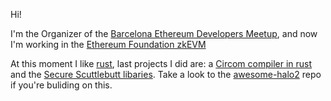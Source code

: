 Hi!

I'm the Organizer of the [Barcelona Ethereum Developers Meetup](https://www.meetup.com/es-ES/ethereumbcn/), and now I'm working in the [Ethereum Foundation zkEVM](https://github.com/privacy-scaling-explorations/zkevm-circuits)

At this moment I like [rust](https://www.rust-lang.org/), last projects I did are: a [Circom compiler in rust](https://github.com/adria0/za) and the [Secure Scuttlebutt libaries](https://github.com/kuska-ssb). Take a look to the [awesome-halo2](https://github.com/adria0/awesome-halo2) repo if you're buliding on this.

